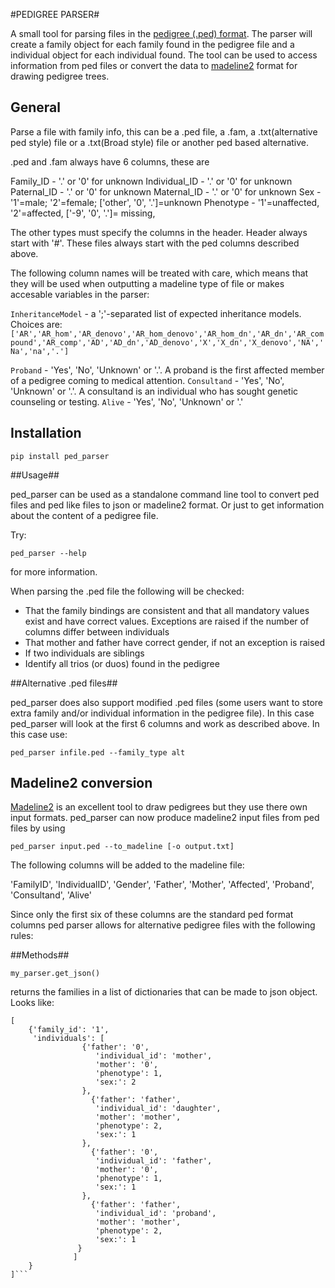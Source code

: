 #PEDIGREE PARSER#


A small tool for parsing files in the [pedigree (.ped) format](http://pngu.mgh.harvard.edu/~purcell/plink/data.shtml#ped).
The parser will create a family object for each family found in the pedigree file and a individual object for each individual found.
The tool can be used to access information from ped files or convert the data to [madeline2](http://eyegene.ophthy.med.umich.edu/madeline/index.php) format for drawing pedigree trees.

## General ##


Parse a file with family info, this can be a .ped file, a .fam, a .txt(alternative ped style) 
file or a .txt(Broad style) file or another ped based alternative.

.ped and .fam always have 6 columns, these are

Family_ID - '.' or '0' for unknown
Individual_ID - '.' or '0' for unknown
Paternal_ID - '.' or '0' for unknown
Maternal_ID - '.' or '0' for unknown
Sex - '1'=male; '2'=female; ['other', '0', '.']=unknown
Phenotype - '1'=unaffected, '2'=affected, ['-9', '0', '.']= missing, 

The other types must specify the columns in the header.
Header always start with '#'.
These files always start with the ped columns described above.

The following column names will be treated with care, which means that they will be used when outputting a madeline type of file or makes accesable variables in the parser:

```InheritanceModel``` - a ';'-separated list of expected inheritance models. 
Choices are: 
```['AR','AR_hom','AR_denovo','AR_hom_denovo','AR_hom_dn','AR_dn','AR_compound','AR_comp','AD','AD_dn','AD_denovo','X','X_dn','X_denovo','NA','Na','na','.']```

```Proband``` - 'Yes', 'No', 'Unknown' or '.'.  A proband is the first affected member of a pedigree coming to medical attention.
```Consultand``` - 'Yes', 'No', 'Unknown' or '.'. A consultand is an individual who has sought genetic counseling or testing.
```Alive``` - 'Yes', 'No', 'Unknown' or '.'

## Installation ##

    pip install ped_parser

##Usage##

ped_parser can be used as a standalone command line tool to convert ped files and ped like files to json or madeline2 format.
Or just to get information about the content of a pedigree file.

Try:

    ped_parser --help

for more information.

When parsing the .ped file the following will be checked:

- That the family bindings are consistent and that all mandatory values exist and have correct values. Exceptions are raised if the number of columns differ between individuals
- That mother and father have correct gender, if not an exception is raised
- If two individuals are siblings
- Identify all trios (or duos) found in the pedigree


##Alternative .ped files##

ped\_parser does also support modified .ped files (some users want to store extra family and/or individual information in the pedigree file). In this case ped\_parser will look at the first 6 columns and work as described above.
In this case use:

    ped_parser infile.ped --family_type alt

## Madeline2 conversion ##


[Madeline2](http://eyegene.ophthy.med.umich.edu/madeline/index.php) is an excellent tool to draw pedigrees but they use there own input formats. ped_parser can now produce madeline2 input files from ped files by using

    ped_parser input.ped --to_madeline [-o output.txt]

The following columns will be added to the madeline file:

'FamilyID', 'IndividualID', 'Gender', 'Father', 'Mother', 'Affected', 'Proband', 'Consultand', 'Alive'

Since only the first six of these columns are the standard ped format columns ped parser allows for alternative pedigree files with the following rules:


##Methods##

	my_parser.get_json()

returns the families in a list of dictionaries that can be made to json object. Looks like:

````
[
	{'family_id': '1',
  	 'individuals': [
		 		{'father': '0',
                   'individual_id': 'mother',
                   'mother': '0',
                   'phenotype': 1,
                   'sex:': 2
			   	},
                  {'father': 'father',
                   'individual_id': 'daughter',
                   'mother': 'mother',
                   'phenotype': 2,
                   'sex:': 1
			    },
                  {'father': '0',
                   'individual_id': 'father',
                   'mother': '0',
                   'phenotype': 1,
                   'sex:': 1
			    },
                  {'father': 'father',
                   'individual_id': 'proband',
                   'mother': 'mother',
                   'phenotype': 2,
                   'sex:': 1
			   }
			  ]
 	}
]```